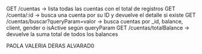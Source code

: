 GET /cuentas → lista todas las cuentas con el total de registros
GET /cuenta/:id → busca una cuenta por su ID y devuelve el detalle si existe
GET /cuentas/buscar?queryParam=valor → busca cuentas por _id, balance, client, gender o isActive según queryParam
GET /cuentas/totalBalance → devuelve la suma total de todos los balances

PAOLA VALERIA DERAS ALVARAD0  
